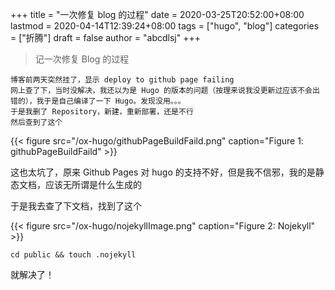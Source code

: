 +++
title = "一次修复 blog 的过程"
date = 2020-03-25T20:52:00+08:00
lastmod = 2020-04-14T12:39:24+08:00
tags = ["hugo", "blog"]
categories = ["折腾"]
draft = false
author = "abcdlsj"
+++

> 记一次修复 Blog 的过程

<!--more-->

```text
博客前两天突然挂了，显示 deploy to github page failing
网上查了下，当时没解决，我还以为是 Hugo 的版本的问题（按理来说我没更新过应该不会出错的），我于是自己编译了一下 Hugo。发现没用。。。
于是我删了 Repository，新建，重新部署，还是不行
然后查到了这个
```

{{< figure src="/ox-hugo/githubPageBuildFaild.png" caption="Figure 1: githubPageBuildFaild" >}}

这也太坑了，原来 Github Pages 对 hugo 的支持不好，但是我不信邪，我的是静态文档，应该无所谓是什么生成的

于是我去查了下文档，找到了这个

{{< figure src="/ox-hugo/nojekyllImage.png" caption="Figure 2: Nojekyll" >}}

```shell
cd public && touch .nojekyll
```

就解决了！
